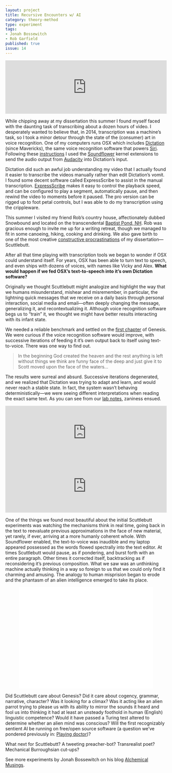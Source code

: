 ```yaml
---
layout: project
title: Recursive Encounters w/ AI
category: theory-method
type: experiment
tags:
- Jonah Bossewitch
- Rob Garfield
published: true
issue: 14
---
```


<div style="margin-top: 1em;">
<iframe width="100%" height="166" scrolling="no" frameborder="no" src="https://w.soundcloud.com/player/?url=https%3A//api.soundcloud.com/tracks/179079340&amp;color=ff5500&amp;auto_play=false&amp;hide_related=false&amp;show_comments=true&amp;show_user=true&amp;show_reposts=false"></iframe>
</div>

While chipping away at my dissertation this summer I found myself faced with the daunting task of transcribing about a dozen hours of video. I desperately wanted to believe that, in 2014, transcription was a machine’s task, so I took a minor detour through the state of the (consumer) art in voice recognition.  One of my computers runs OSX which includes [Dictation](http://mac.appstorm.net/reviews/os-x-reviews/everything-you-need-to-know-about-dictation-in-os-x-mavericks/) (since Mavericks), the same voice recognition software that powers [Siri](http://mac.appstorm.net/reviews/os-x-reviews/everything-you-need-to-know-about-dictation-in-os-x-mavericks/). Following these [instructions](http://www.leveluplunch.com/blog/2013/12/30/convert-recorded-audio-text-using-osx-dictation-audacity-soundflower/) I used the [Soundflower](http://rogueamoeba.com/freebies/soundflower/) kernel extensions to send the audio output from [Audacity](http://audacity.sourceforge.net/) into Dictation’s input.

Dictation did such an awful job understanding my video that I actually found it easier to transcribe the videos manually rather than edit Dictation’s vomit. I found some decent software called ExpressScribe to assist in the manual transcription. [ExpressScribe](http://www.nch.com.au/scribe/) makes it easy to control the playback speed, and can be configured to play a segment, automatically pause, and then rewind the video to moments before it paused.  The pro version can be rigged up to foot petal controls, but I was able to do my transcription using the crippleware.

This summer I visited my friend Rob’s country house, affectionately dubbed Snowbound and located on the transcendental [Baptist Pond, NH](https://www.google.com/maps/place/Baptist+Pond,+Springfield,+NH+03284/@43.4513591,-72.0810211,590m/data=!3m1!1e3!4m2!3m1!1s0x89e1fa4350bf1385:0x5ea3e0c04bb6ef74). Rob was gracious enough to invite me up for a writing retreat, though we managed to fit in some canoeing, hiking, cooking and drinking. We also gave birth to one of the most creative [constructive procrastinations](http://www.ebaumsworld.com/video/watch/24101/) of my dissertation—Scuttlebutt.

After all that time playing with transcription tools we began to wonder if OSX could understand itself.  For years, OSX has been able to turn text to speech, and even ships with dozens of voices, with names like Vicky and Alex. **What would happen if we fed OSX’s text-to-speech into it’s own Dictation software?**

Originally we thought Scuttlebutt might analogize and highlight the way that we humans misunderstand, mishear and misremember, in particular, the lightning quick messages that we receive on a daily basis through personal interaction, social media and email—often deeply changing the message, generalizing it, and recontextualizing it.  Although voice recognition software begs us to “train” it, we thought we might have better results interacting with its infant state.

We needed a reliable benchmark and settled on the [first chapter](https://www.biblegateway.com/passage/?search=Genesis+1&version=KJV) of Genesis. We were curious if the voice recognition software would improve, with successive iterations of feeding it it’s own output back to itself using text-to-voice. There was one way to find out.

>In the beginning God created the heaven and the rest anything is left without things we think are funny face of the deep and just give it to Scott moved upon the face of the waters…

The results were surreal and absurd. Successive iterations degenerated, and we realized that Dictation was trying to adapt and learn, and would never reach a stable state. In fact, the system wasn’t behaving deterministically—we were seeing different interpretations when reading the exact same text. As you can see from our [lab notes](https://www.dropbox.com/sh/jv9h00ryablpkqu/AACefLTmce-nfJQvR9vKZq8ea?dl=0), zaniness ensued.

<iframe width="100%" height="166" scrolling="no" frameborder="no" src="https://w.soundcloud.com/player/?url=https%3A//api.soundcloud.com/tracks/179079380&amp;color=ff5500&amp;auto_play=false&amp;hide_related=false&amp;show_comments=true&amp;show_user=true&amp;show_reposts=false"></iframe>

<iframe width="100%" height="166" scrolling="no" frameborder="no" src="https://w.soundcloud.com/player/?url=https%3A//api.soundcloud.com/tracks/179079310&amp;color=ff5500&amp;auto_play=false&amp;hide_related=false&amp;show_comments=true&amp;show_user=true&amp;show_reposts=false"></iframe>

One of the things we found most beautiful about the initial Scuttlebutt experiments was watching the mechanisms think in real time, going back in the text to reevaluate previous approximations in the face of new material, yet rarely, if ever, arriving at a more humanly coherent whole.  With Soundflower enabled, the text-to-voice was inaudible and my laptop appeared possessed as the words flowed spectrally into the text editor. At times Scuttlebutt would pause, as if pondering, and burst forth with an entire paragraph. Other times it corrected itself, backtracking as if reconsidering it’s previous composition. What we saw was an unthinking machine actually thinking in a way so foreign to us that we could only find it charming and amusing.  The analogy to human misprision began to erode and the phantasm of an alien intelligence emerged to take its place.

<center><iframe width="420" height="315" src="//www.youtube.com/embed/5JPfp9gXxKw?rel=0" frameborder="0" allowfullscreen></iframe></center>

Did Scuttlebutt care about Genesis?  Did it care about cogency, grammar, narrative, character?  Was it looking for a climax?  Was it acting like an alien parrot trying to please us with its ability to mirror the sounds it heard and fool us into thinking it had at least an unsteady foothold in human (English) linguistic competence?  Would it have passed a Turing test altered to determine whether an alien mind was conscious?  Will the first recognizably sentient AI be running on free/open source software (a question we’ve pondered previously in: [Playing doctor](http://alchemicalmusings.org/2010/11/27/playing-doctor/))?

What next for Scuttlebutt? A tweeting preacher-bot?  Transrealist poet?  Mechanical Burroughsian cut-ups?

See more experiments by Jonah Bossewitch on his blog [Alchemical Musings](http://alchemicalmusings.org).
